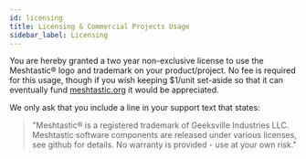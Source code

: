 ```yaml
---
id: licensing
title: Licensing & Commercial Projects Usage
sidebar_label: Licensing
---
```

You are hereby granted a two year non-exclusive license to use the Meshtastic® logo and trademark on your product/project. No fee is required for this usage, though if you wish keeping $1/unit set-aside so that it can eventually fund [meshtastic.org](https://meshtastic.org) it would be appreciated.

We only ask that you include a line in your support text that states:

> "Meshtastic® is a registered trademark of Geeksville Industries LLC. Meshtastic software components are released under various licenses, see github for details. No warranty is provided - use at your own risk."
